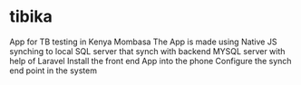 # tibika
App for TB testing in Kenya Mombasa
The App is made using Native JS synching to local SQL server that synch with backend MYSQL server with help of Laravel
Install the front end App into the phone
Configure the synch end point in the system
